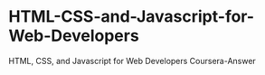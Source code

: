 # HTML-CSS-and-Javascript-for-Web-Developers
HTML, CSS, and Javascript for Web Developers Coursera-Answer
